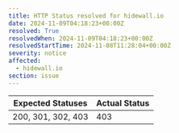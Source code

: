 ```yaml
---
title: HTTP Status resolved for hidewall.io
date: 2024-11-09T04:18:23+00:00Z
resolved: True
resolvedWhen: 2024-11-09T04:18:23+00:00Z
resolvedStartTime: 2024-11-08T11:28:04+00:00Z
severity: notice
affected:
  - hidewall.io
section: issue
---
```


| Expected Statuses | Actual Status  |
|-------------------|----------------|
| 200, 301, 302, 403 | 403 |
